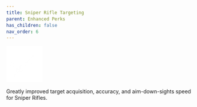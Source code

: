 ```yaml
---
title: Sniper Rifle Targeting
parent: Enhanced Perks
has_children: false
nav_order: 6
---
```


![](https://raw.githubusercontent.com/snowstormclan/Armor-Perks/master/images/Targeting/Sniper.png)

Greatly improved target acquisition, accuracy, and aim-down-sights speed for Sniper Rifles.
